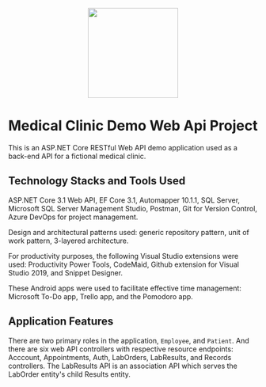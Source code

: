 <p align="center"> 
  <img width=182 src="https://user-images.githubusercontent.com/19508650/136642653-f364610f-daba-4ec4-8838-8c7d97494729.png">
</p>

# Medical Clinic Demo Web Api Project

This is an ASP.NET Core RESTful Web API demo application used as a back-end API for a fictional medical clinic.

## Technology Stacks and Tools Used

ASP.NET Core 3.1 Web API, EF Core 3.1, Automapper 10.1.1, SQL Server, Microsoft SQL Server Management Studio, Postman, Git for Version Control, Azure DevOps for project management.

Design and architectural patterns used: generic repository pattern, unit of work pattern, 3-layered architecture.

For productivity purposes, the following Visual Studio extensions were used: Productivity Power Tools, CodeMaid, Github extension for Visual Studio 2019, and Snippet Designer. 

These Android apps were used to facilitate effective time management: Microsoft To-Do app, Trello app, and the Pomodoro app.

## Application Features

There are two primary roles in the application, `Employee`, and `Patient`. And there are six web API controllers with respective resource endpoints: Acccount, Appointments, Auth, LabOrders, LabResults, and Records controllers. The LabResults API is an association API which serves the LabOrder entity's child Results entity.


